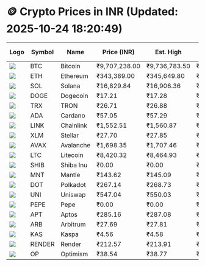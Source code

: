# 🪙 Crypto Prices in INR (Updated: 2025-10-24 18:20:49)

| Logo | Symbol | Name       | Price (INR) | Est. High | Est. Low | Gross Profit | Fees | Net Profit | ROI % |
|------|--------|------------|-------------|-----------|----------|---------------|------|-------------|--------|
| ![](https://coin-images.coingecko.com/coins/images/1/large/bitcoin.png?1696501400) | BTC    | Bitcoin    | ₹9,707,238.00 | ₹9,736,783.50 | ₹9,677,692.50 | ₹610.59 | ₹200.00 | ₹410.59 | 0.41% |
| ![](https://coin-images.coingecko.com/coins/images/279/large/ethereum.png?1696501628) | ETH    | Ethereum   | ₹343,389.00 | ₹345,649.80 | ₹341,128.20 | ₹1,325.48 | ₹200.00 | ₹1,125.48 | 1.13% |
| ![](https://coin-images.coingecko.com/coins/images/4128/large/solana.png?1718769756) | SOL    | Solana     | ₹16,829.84 | ₹16,906.36 | ₹16,753.32 | ₹913.47 | ₹200.00 | ₹713.47 | 0.71% |
| ![](https://coin-images.coingecko.com/coins/images/5/large/dogecoin.png?1696501409) | DOGE   | Dogecoin   | ₹17.21 | ₹17.28 | ₹17.14 | ₹805.09 | ₹200.00 | ₹605.09 | 0.61% |
| ![](https://coin-images.coingecko.com/coins/images/1094/large/tron-logo.png?1696502193) | TRX    | TRON       | ₹26.71 | ₹26.88 | ₹26.54 | ₹1,300.05 | ₹200.00 | ₹1,100.05 | 1.10% |
| ![](https://coin-images.coingecko.com/coins/images/975/large/cardano.png?1696502090) | ADA    | Cardano    | ₹57.05 | ₹57.29 | ₹56.81 | ₹844.92 | ₹200.00 | ₹644.92 | 0.64% |
| ![](https://coin-images.coingecko.com/coins/images/877/large/Chainlink_Logo_500.png?1760023405) | LINK   | Chainlink  | ₹1,552.51 | ₹1,560.87 | ₹1,544.15 | ₹1,083.12 | ₹200.00 | ₹883.12 | 0.88% |
| ![](https://coin-images.coingecko.com/coins/images/100/large/fmpFRHHQ_400x400.jpg?1735231350) | XLM    | Stellar    | ₹27.70 | ₹27.85 | ₹27.55 | ₹1,056.09 | ₹200.00 | ₹856.09 | 0.86% |
| ![](https://coin-images.coingecko.com/coins/images/12559/large/Avalanche_Circle_RedWhite_Trans.png?1696512369) | AVAX   | Avalanche  | ₹1,698.35 | ₹1,707.46 | ₹1,689.24 | ₹1,079.07 | ₹200.00 | ₹879.07 | 0.88% |
| ![](https://coin-images.coingecko.com/coins/images/2/large/litecoin.png?1696501400) | LTC    | Litecoin   | ₹8,420.32 | ₹8,464.93 | ₹8,375.71 | ₹1,065.30 | ₹200.00 | ₹865.30 | 0.87% |
| ![](https://coin-images.coingecko.com/coins/images/11939/large/shiba.png?1696511800) | SHIB   | Shiba Inu  | ₹0.00 | ₹0.00 | ₹0.00 | ₹625.57 | ₹200.00 | ₹425.57 | 0.43% |
| ![](https://coin-images.coingecko.com/coins/images/30980/large/Mantle-Logo-mark.png?1739213200) | MNT    | Mantle     | ₹143.62 | ₹145.09 | ₹142.15 | ₹2,063.97 | ₹200.00 | ₹1,863.97 | 1.86% |
| ![](https://coin-images.coingecko.com/coins/images/12171/large/polkadot.png?1696512008) | DOT    | Polkadot   | ₹267.14 | ₹268.73 | ₹265.55 | ₹1,196.38 | ₹200.00 | ₹996.38 | 1.00% |
| ![](https://coin-images.coingecko.com/coins/images/12504/large/uniswap-logo.png?1720676669) | UNI    | Uniswap    | ₹547.04 | ₹550.03 | ₹544.05 | ₹1,098.42 | ₹200.00 | ₹898.42 | 0.90% |
| ![](https://coin-images.coingecko.com/coins/images/29850/large/pepe-token.jpeg?1696528776) | PEPE   | Pepe       | ₹0.00 | ₹0.00 | ₹0.00 | ₹1,328.68 | ₹200.00 | ₹1,128.68 | 1.13% |
| ![](https://coin-images.coingecko.com/coins/images/26455/large/aptos_round.png?1696525528) | APT    | Aptos      | ₹285.16 | ₹287.08 | ₹283.24 | ₹1,354.67 | ₹200.00 | ₹1,154.67 | 1.15% |
| ![](https://coin-images.coingecko.com/coins/images/16547/large/arb.jpg?1721358242) | ARB    | Arbitrum   | ₹27.69 | ₹27.81 | ₹27.57 | ₹903.30 | ₹200.00 | ₹703.30 | 0.70% |
| ![](https://coin-images.coingecko.com/coins/images/25751/large/kaspa-icon-exchanges.png?1696524837) | KAS    | Kaspa      | ₹4.56 | ₹4.58 | ₹4.54 | ₹925.31 | ₹200.00 | ₹725.31 | 0.73% |
| ![](https://coin-images.coingecko.com/coins/images/11636/large/rndr.png?1696511529) | RENDER | Render     | ₹212.57 | ₹213.91 | ₹211.23 | ₹1,266.85 | ₹200.00 | ₹1,066.85 | 1.07% |
| ![](https://coin-images.coingecko.com/coins/images/25244/large/Optimism.png?1696524385) | OP     | Optimism   | ₹38.54 | ₹38.77 | ₹38.31 | ₹1,221.74 | ₹200.00 | ₹1,021.74 | 1.02% |

